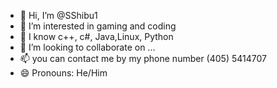 - 👋 Hi, I’m @SShibu1
- 👀 I’m interested in gaming and coding
- 🌱 I know c++, c#, Java,Linux, Python 
- 💞️ I’m looking to collaborate on ...
- 📫 you can contact me by my phone number 
(405) 5414707 
- 😄 Pronouns: He/Him
 

<!---
SShibu1/SShibu1 is a ✨ special ✨ repository because its `README.md` (this file) appears on your GitHub profile.
You can click the Preview link to take a look at your changes.
--->
